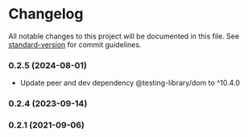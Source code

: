 # Changelog

All notable changes to this project will be documented in this file. See [standard-version](https://github.com/conventional-changelog/standard-version) for commit guidelines.

### 0.2.5 (2024-08-01)

- Update peer and dev dependency @testing-library/dom to ^10.4.0

### 0.2.4 (2023-09-14)

### 0.2.1 (2021-09-06)
